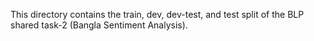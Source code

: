 This directory contains the train, dev, dev-test, and test split of the BLP shared task-2 (Bangla Sentiment Analysis).
